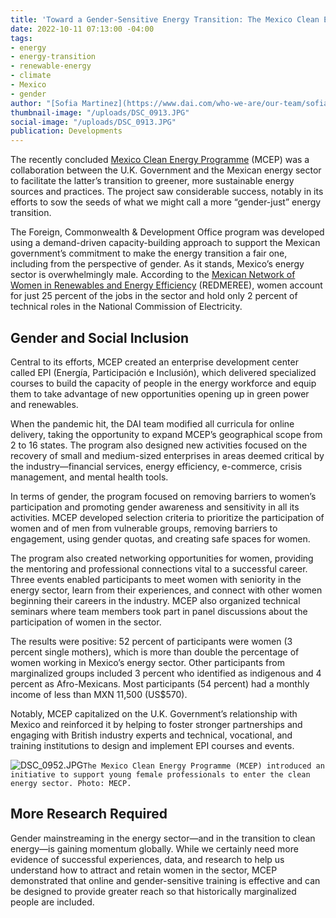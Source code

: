 ```yaml
---
title: 'Toward a Gender-Sensitive Energy Transition: The Mexico Clean Energy Programme'
date: 2022-10-11 07:13:00 -04:00
tags:
- energy
- energy-transition
- renewable-energy
- climate
- Mexico
- gender
author: "[Sofia Martinez](https://www.dai.com/who-we-are/our-team/sofia-martinez)"
thumbnail-image: "/uploads/DSC_0913.JPG"
social-image: "/uploads/DSC_0913.JPG"
publication: Developments
---
```


The recently concluded [Mexico Clean Energy Programme](https://www.dai.com/our-work/projects/mexico-prosperity-fund-mexico-energy-services-programme) (MCEP) was a collaboration between the U.K. Government and the Mexican energy sector to facilitate the latter’s transition to greener, more sustainable energy sources and practices. The project saw considerable success, notably in its efforts to sow the seeds of what we might call a more “gender-just” energy transition.
 
The Foreign, Commonwealth & Development Office program was developed using a demand-driven capacity-building approach to support the Mexican government’s commitment to make the energy transition a fair one, including from the perspective of gender. As it stands, Mexico’s energy sector is overwhelmingly male. According to the [Mexican Network of Women in Renewables and Energy Efficiency](https://www.mujeresenergia.org/hoja-de-ruta) (REDMEREE), women account for just 25 percent of the jobs in the sector and hold only 2 percent of technical roles in the National Commission of Electricity.
 
## Gender and Social Inclusion

Central to its efforts, MCEP created an enterprise development center called EPI (Energía, Participación e Inclusión), which delivered specialized courses to build the capacity of people in the energy workforce and equip them to take advantage of new opportunities opening up in green power and renewables. 

When the pandemic hit, the DAI team modified all curricula for online delivery, taking the opportunity to expand MCEP’s geographical scope from 2 to 16 states. The program also designed new activities focused on the recovery of small and medium-sized enterprises in areas deemed critical by the industry—financial services, energy efficiency, e-commerce, crisis management, and mental health tools. 

In terms of gender, the program focused on removing barriers to women’s participation and promoting gender awareness and sensitivity in all its activities. MCEP developed selection criteria to prioritize the participation of women and of men from vulnerable groups, removing barriers to engagement, using gender quotas, and creating safe spaces for women.

The program also created networking opportunities for women, providing the mentoring and professional connections vital to a successful career. Three events enabled participants to meet women with seniority in the energy sector, learn from their experiences, and connect with other women beginning their careers in the industry. MCEP also organized technical seminars where team members took part in panel discussions about the participation of women in the sector.

The results were positive: 52 percent of participants were women (3 percent single mothers), which is more than double the percentage of women working in Mexico’s energy sector. Other participants from marginalized groups included 3 percent who identified as indigenous and 4 percent as Afro-Mexicans. Most participants (54 percent) had a monthly income of less than MXN 11,500 (US$570). 

Notably, MCEP capitalized on the U.K. Government’s relationship with Mexico and reinforced it by helping to foster stronger partnerships and engaging with British industry experts and technical, vocational, and training institutions to design and implement EPI courses and events.

![DSC_0952.JPG](/uploads/DSC_0952.JPG)`The Mexico Clean Energy Programme (MCEP) introduced an initiative to support young female professionals to enter the clean energy sector. Photo: MECP.`

## More Research Required

Gender mainstreaming in the energy sector—and in the transition to clean energy—is gaining momentum globally. While we certainly need more evidence of successful experiences, data, and research to help us understand how to attract and retain women in the sector, MCEP demonstrated that online and gender-sensitive training is effective and can be designed to provide greater reach so that historically marginalized people are included. 
